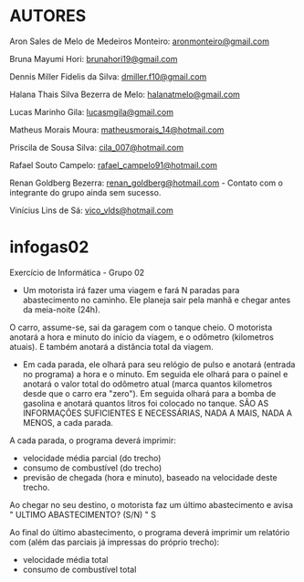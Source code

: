 # AUTORES
Aron Sales de Melo de Medeiros Monteiro: aronmonteiro@gmail.com

Bruna Mayumi Hori: brunahori19@gmail.com

Dennis Miller Fidelis da Silva: dmiller.f10@gmail.com 

Halana Thais Silva Bezerra de Melo: halanatmelo@gmail.com

Lucas Marinho Gila: lucasmgila@gmail.com

Matheus Morais Moura: matheusmorais_14@hotmail.com

Priscila de Sousa Silva: cila_007@hotmail.com

Rafael Souto Campelo: rafael_campelo91@hotmail.com

Renan Goldberg Bezerra: renan_goldberg@hotmail.com - Contato com o integrante do grupo ainda sem sucesso.

Vinícius Lins de Sá: vico_vlds@hotmail.com



# infogas02
Exercício de Informática - Grupo 02

- Um motorista irá fazer uma viagem e fará N paradas para abastecimento no caminho. Ele planeja sair pela manhã e chegar antes da meia-noite (24h).

O carro, assume-se, sai da garagem com o tanque cheio. O motorista anotará a hora e minuto do início da viagem, e o odômetro (kilometros atuais). E também anotará a distância total da viagem.

- Em cada parada, ele olhará para seu relógio de pulso e anotará (entrada no programa) a hora e o minuto. Em seguida ele olhará para o painel e anotará o valor total do odômetro atual (marca quantos kilometros desde que o carro era "zero"). Em seguida olhará para a bomba de gasolina e anotará quantos litros foi colocado no tanque. SÃO AS INFORMAÇÕES SUFICIENTES E NECESSÁRIAS, NADA A MAIS, NADA A MENOS, a cada parada.

A cada parada, o programa deverá imprimir:

- velocidade média parcial (do trecho)
- consumo de combustível (do trecho)
- previsão de chegada (hora e minuto), baseado na velocidade deste trecho.


Ao chegar no seu destino, o motorista faz um último abastecimento e avisa
 " ULTIMO ABASTECIMENTO? (S/N) " S

Ao final do último abastecimento, o programa deverá imprimir um relatório com (além das parciais já impressas do próprio trecho):

- velocidade média total
- consumo de combustível total
